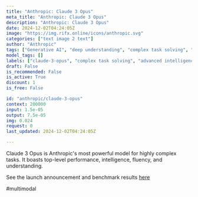 ```yaml
---
title: "Anthropic: Claude 3 Opus"
meta_title: "Anthropic: Claude 3 Opus"
description: "Anthropic: Claude 3 Opus"
date: 2024-12-02T04:24:05Z
image: "https://img.rifx.online/icons/anthropic.svg"
categories: ["text image 2 text"]
author: "Anthropic"
tags: ["Generative AI", "deep understanding", "complex task solving", "Machine Learning", "claude-3-opus", "Natural Language Processing", "advanced intelligence", "high fluency", "Programming", "Chatbots", "Anthropic"]
model_tags: []
labels: ["claude-3-opus", "complex task solving", "advanced intelligence", "high fluency", "deep understanding"]
draft: False
is_recommended: False
is_active: True
discount: 1
is_free: False

id: "anthropic/claude-3-opus"
context: 200000
input: 1.5e-05
output: 7.5e-05
img: 0.024
request: 0
last_updated: 2024-12-02T04:24:05Z

---
```


Claude 3 Opus is Anthropic's most powerful model for highly complex tasks. It boasts top-level performance, intelligence, fluency, and understanding.

See the launch announcement and benchmark results [here](https://www.anthropic.com/news/claude-3-family)

#multimodal

